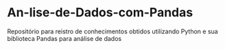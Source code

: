 # An-lise-de-Dados-com-Pandas
Repositório para reistro de conhecimentos obtidos utilizando Python e sua biblioteca Pandas para análise de dados
